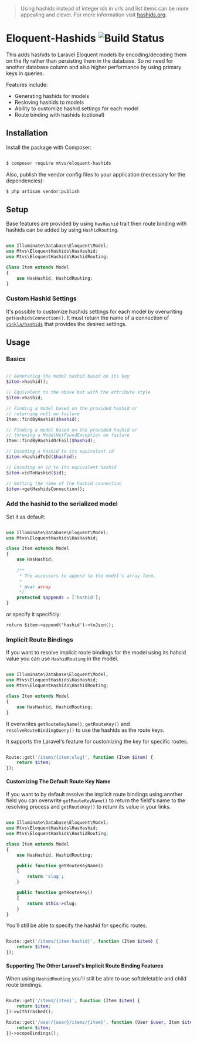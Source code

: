 > Using hashids instead of integer ids in urls and list items can be more
appealing and clever. For more information visit [hashids.org](https://hashids.org/).

# Eloquent-Hashids ![Build Status](https://github.com/mtvs/eloquent-hashids/actions/workflows/build.yml/badge.svg)

This adds hashids to Laravel Eloquent models by encoding/decoding them on the fly
rather than persisting them in the database. So no need for another database column
and also higher performance by using primary keys in queries.

Features include:

* Generating hashids for models
* Resloving hashids to models
* Ability to customize hashid settings for each model
* Route binding with hashids (optional)

## Installation

Install the package with Composer:

```sh

$ composer require mtvs/eloquent-hashids

```

Also, publish the vendor config files to your application (necessary for the dependencies):

```sh
$ php artisan vendor:publish
```

## Setup

Base features are provided by using `HasHashid` trait then route binding with
hashids can be added by using `HashidRouting`.

```php

use Illuminate\Database\Eloquent\Model;
use Mtvs\EloquentHashids\HasHashid;
use Mtvs\EloquentHashids\HashidRouting;

Class Item extends Model
{
	use HasHashid, HashidRouting;
}

```

### Custom Hashid Settings

It's possible to customize hashids settings for each model by overwriting
`getHashidsConnection()`. It must return the name of a connection of 
[`vinkla/hashids`](https://github.com/vinkla/laravel-hashids) that provides
the desired settings.

## Usage

### Basics

```php

// Generating the model hashid based on its key
$item->hashid();

// Equivalent to the above but with the attribute style
$item->hashid;

// Finding a model based on the provided hashid or
// returning null on failure
Item::findByHashid($hashid);

// Finding a model based on the provided hashid or
// throwing a ModelNotFoundException on failure
Item::findByHashidOrFail($hashid);

// Decoding a hashid to its equivalent id 
$item->hashidToId($hashid);

// Encoding an id to its equivalent hashid
$item->idToHashid($id);

// Getting the name of the hashid connection
$item->getHashidsConnection();

```

### Add the hashid to the serialized model

Set it as default:

```php

use Illuminate\Database\Eloquent\Model;
use Mtvs\EloquentHashids\HasHashid;

class Item extends Model
{
    use HasHashid;
    
    /**
     * The accessors to append to the model's array form.
     *
     * @var array
     */
    protected $appends = ['hashid'];
}

```

or specify it specificly:

`return $item->append('hashid')->toJson();`


### Implicit Route Bindings

If you want to resolve implicit route bindings for the model using its hahsid
value you can use `HashidRouting` in the model.

```php

use Illuminate\Database\Eloquent\Model;
use Mtvs\EloquentHashids\HasHashid;
use Mtvs\EloquentHashids\HashidRouting;

class Item extends Model
{
    use HasHashid, HashidRouting;
}

```
It overwrites `getRouteKeyName()`, `getRouteKey()` and `resolveRouteBindingQuery()`
to use the hashids as the route keys.

It supports the Laravel's feature for customizing the key for specific routes.

```php

Route::get('/items/{item:slug}', function (Item $item) {
    return $item;
});

```

#### Customizing The Default Route Key Name

If you want to by default resolve the implicit route bindings using another 
field you can overwrite `getRouteKeyName()` to return the field's name to the
resolving process and `getRouteKey()` to return its value in your links.

```php

use Illuminate\Database\Eloquent\Model;
use Mtvs\EloquentHashids\HasHashid;
use Mtvs\EloquentHashids\HashidRouting;

class Item extends Model
{
    use HasHashid, HashidRouting;

    public function getRouteKeyName()
    {
        return 'slug';
    }

    public function getRouteKey()
    {
        return $this->slug;
    }
}

```

You'll still be able to specify the hashid for specific routes.

```php

Route::get('/items/{item:hashid}', function (Item $item) {
    return $item;
});

```

#### Supporting The Other Laravel's Implicit Route Binding Features

When using `HashidRouting` you'll still be able to use softdeletable and child
route bindings.

```php

Route::get('/items/{item}', function (Item $item) {
    return $item;
})->withTrashed();

Route::get('/user/{user}/items/{item}', function (User $user, Item $item) {
    return $item;
})->scopeBindings();

```

